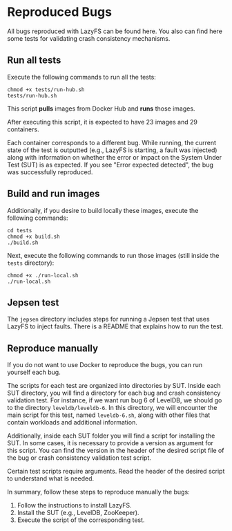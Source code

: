 # Reproduced Bugs
All bugs reproduced with LazyFS can be found here. You also can find here some tests for validating crash consistency mechanisms. 

## Run all tests
Execute the following commands to run all the tests:

```shell
chmod +x tests/run-hub.sh
tests/run-hub.sh
```

This script **pulls** images from Docker Hub and **runs** those images.

After executing this script, it is expected to have 23 images and 29 containers. 

Each container corresponds to a different bug. While running, the current state of the test is outputted (e.g., LazyFS is starting, a fault was injected) along with information on whether the error or impact on the System Under Test (SUT) is as expected. If you see "Error expected detected", the bug was successfully reproduced. 


## Build and run images
Additionally, if you desire to build locally these images, execute the following commands:

```shell
cd tests
chmod +x build.sh
./build.sh
```

Next, execute the following commands to run those images (still inside the `tests` directory):

```shell
chmod +x ./run-local.sh
./run-local.sh
```


## Jepsen test

The `jepsen` directory includes steps for running a Jepsen test that uses LazyFS to inject faults. There is a README that explains how to run the test.

## Reproduce manually 
If you do not want to use Docker to reproduce the bugs, you can run yourself each bug. 

The scripts for each test are organized into directories by SUT. Inside each SUT directory, you will find a directory for each bug and crash consistency validation test. For instance, if we want run bug 6 of LevelDB, we should go to the directory `leveldb/leveldb-6`. In this directory, we will encounter the main script for this test, named `leveldb-6.sh`, along with other files that contain workloads and additional information. 

Additionally, inside each SUT folder you will find a script for installing the SUT. In some cases, it is necessary to provide a version as argument for this script. You can find the version in the header of the desired script file of the bug or crash consistency validation test script. 

Certain test scripts require arguments. Read the header of the desired script to understand what is needed.

In summary, follow these steps to reproduce manually the bugs:
1. Follow the instructions to install LazyFS.
2. Install the SUT (e.g., LevelDB, ZooKeeper). 
3. Execute the script of the corresponding test.